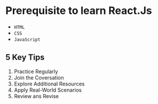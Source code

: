 # Prerequisite to learn React.Js
- `HTML`
- `CSS`
- `JavaScript`
## 5 Key Tips
1. Practice Regularly
2. Join the Coversation
3. Explore Additional Resources
4. Apply Real-World Scenarios
5. Review ans Revise
